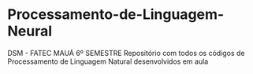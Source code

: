 # Processamento-de-Linguagem-Neural
DSM - FATEC MAUÁ 6º SEMESTRE
Repositório com todos os códigos de Processamento de Linguagem Natural desenvolvidos em aula
